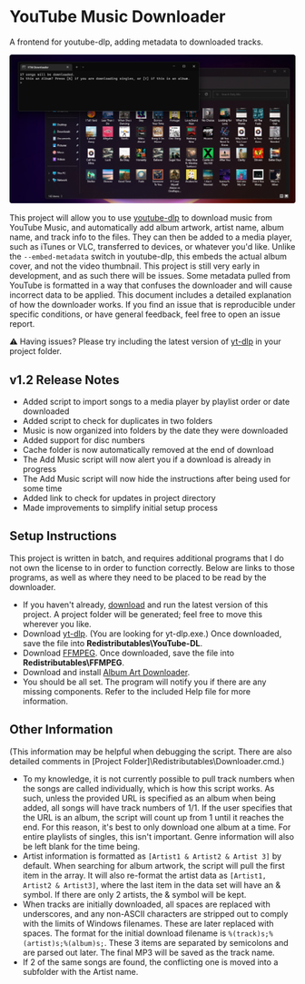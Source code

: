 # YouTube Music Downloader
A frontend for youtube-dlp, adding metadata to downloaded tracks.

<img src="https://raw.githubusercontent.com/Tech-How/YouTube-Music-Downloader/main/images/repo/readme/1.png"/>

This project will allow you to use [youtube-dlp](https://github.com/yt-dlp/yt-dlp) to download music from YouTube Music, and automatically add album artwork, artist name, album name, and track info to the files. They can then be added to a media player, such as iTunes or VLC, transferred to devices, or whatever you'd like. Unlike the `--embed-metadata` switch in youtube-dlp, this embeds the actual album cover, and not the video thumbnail. This project is still very early in development, and as such there will be issues. Some metadata pulled from YouTube is formatted in a way that confuses the downloader and will cause incorrect data to be applied. This document includes a detailed explanation of how the downloader works. If you find an issue that is reproducible under specific conditions, or have general feedback, feel free to open an issue report.

⚠ Having issues? Please try including the latest version of [yt-dlp](https://github.com/yt-dlp/yt-dlp/releases) in your project folder.

## v1.2 Release Notes
- Added script to import songs to a media player by playlist order or date downloaded
- Added script to check for duplicates in two folders
- Music is now organized into folders by the date they were downloaded
- Added support for disc numbers
- Cache folder is now automatically removed at the end of download
- The Add Music script will now alert you if a download is already in progress
- The Add Music script will now hide the instructions after being used for some time
- Added link to check for updates in project directory
- Made improvements to simplify initial setup process

## Setup Instructions
This project is written in batch, and requires additional programs that I do not own the license to in order to function correctly. Below are links to those programs, as well as where they need to be placed to be read by the downloader.
- If you haven't already, [download](https://github.com/Tech-How/YouTube-Music-Downloader/releases) and run the latest version of this project. A project folder will be generated; feel free to move this wherever you like.
- Download [yt-dlp](https://github.com/yt-dlp/yt-dlp/releases). (You are looking for yt-dlp.exe.) Once downloaded, save the file into **Redistributables\YouTube-DL**.
- Download [FFMPEG](https://github.com/GyanD/codexffmpeg/releases/download/2021-02-07-git-a52b9464e4/ffmpeg-2021-02-07-git-a52b9464e4-full_build.zip). Once downloaded, save the file into **Redistributables\FFMPEG**.
- Download and install [Album Art Downloader](https://sourceforge.net/projects/album-art/).
- You should be all set. The program will notify you if there are any missing components. Refer to the included Help file for more information.

## Other Information
(This information may be helpful when debugging the script. There are also detailed comments in [Project Folder]\Redistributables\Downloader.cmd.)
- To my knowledge, it is not currently possible to pull track numbers when the songs are called individually, which is how this script works. As such, unless the provided URL is specified as an album when being added, all songs will have track numbers of 1/1. If the user specifies that the URL is an album, the script will count up from 1 until it reaches the end. For this reason, it's best to only download one album at a time. For entire playlists of singles, this isn't important. Genre information will also be left blank for the time being.
- Artist information is formatted as `[Artist1 & Artist2 & Artist 3]` by default. When searching for album artwork, the script will pull the first item in the array. It will also re-format the artist data as `[Artist1, Artist2 & Artist3]`, where the last item in the data set will have an & symbol. If there are only 2 artists, the & symbol will be kept.
- When tracks are initially downloaded, all spaces are replaced with underscores, and any non-ASCII characters are stripped out to comply with the limits of Windows filenames. These are later replaced with spaces. The format for the initial download filename is `%(track)s;%(artist)s;%(album)s;`. These 3 items are separated by semicolons and are parsed out later. The final MP3 will be saved as the track name.
- If 2 of the same songs are found, the conflicting one is moved into a subfolder with the Artist name.

